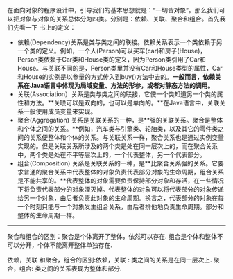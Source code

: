 在面向对象的程序设计中，引导我们的基本思想就是：“一切皆对象”。那么我们可以把对象与对象的关系总体分为四类。分别是：依赖、关联、聚合和组合。首先我们先看一下 书上的定义：

- 依赖(Dependency)关系是类与类之间的联接。依赖关系表示一个类依赖于另一个类的定义。例如，一个人(Person)可以买车(car)和房子(House)，Person类依赖于Car类和House类的定义，因为Person类引用了Car和House。与关联不同的是，Person类里并没有Car和House类型的属性，Car和House的实例是以参量的方式传入到buy()方法中去的。**一般而言，依赖关系在Java语言中体现为局域变量、方法的形参，或者对静态方法的调用。**
- 关联(Association）关系是类与类之间的联接，它使一个类知道另一个类的属性和方法。**关联可以是双向的，也可以是单向的。**在Java语言中，关联关系一般使用成员变量来实现。
- 聚合(Aggregation) 关系是关联关系的一种，是**强的关联关系。聚合是整体和个体之间的关系。**例如，汽车类与引擎类、轮胎类，以及其它的零件类之间的关系便整体和个体的关系。与关联关系一样，聚合关系也是通过实例变量实现的。但是关联关系所涉及的两个类是处在同一层次上的，而在聚合关系中，两个类是处在不平等层次上的，一个代表整体，另一个代表部分。
- 组合(Composition) 关系是关联关系的一种，是**比聚合关系强的关系。它要求普通的聚合关系中代表整体的对象负责代表部分对象的生命周期，组合关系是不能共享的。**代表整体的对象需要负责保持部分对象和存活，在一些情况下将负责代表部分的对象湮灭掉。代表整体的对象可以将代表部分的对象传递给另一个对象，由后者负责此对象的生命周期。换言之，代表部分的对象在每一个时刻只能与一个对象发生组合关系，由后者排他地负责生命周期。部分和整体的生命周期一样。

----------



 聚合和组合的区别：聚合是个体离开了整体，依然可以存在.
                    组合是个体和整体不可以分开，个体不能离开整体单独存在.



依赖，关联 和聚合，组合的区别:依赖，关联 : 类之间的关系是在同一层次上.
                                聚合，组合: 类之间的关系表现为整体和部分. 